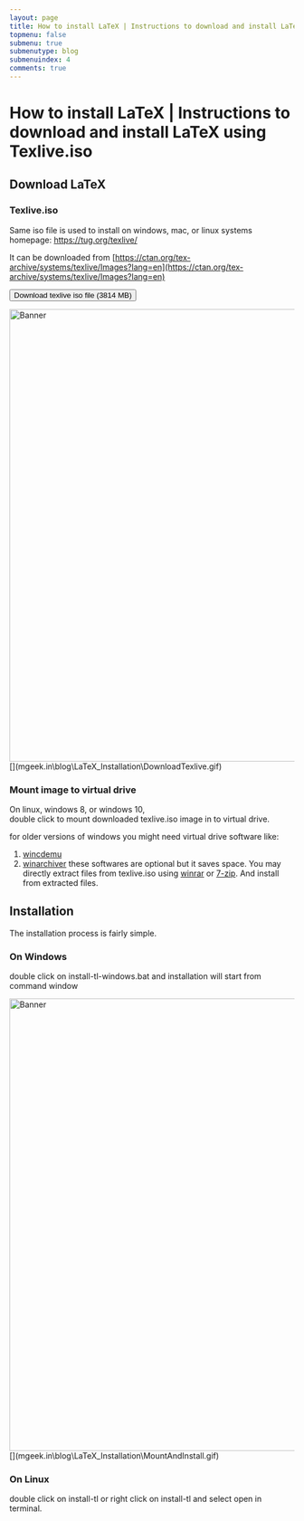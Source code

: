 ```yaml
---
layout: page
title: How to install LaTeX | Instructions to download and install LaTeX using Texlive.iso
topmenu: false
submenu: true
submenutype: blog
submenuindex: 4
comments: true
---
```

# How to install LaTeX | Instructions to download and install LaTeX using Texlive.iso


## Download LaTeX 

### Texlive.iso
Same iso file is used to install on windows, mac, or linux systems
homepage: https://tug.org/texlive/  

It can be downloaded from [https://ctan.org/tex-archive/systems/texlive/Images?lang=en](https://ctan.org/tex-archive/systems/texlive/Images?lang=en)


<button class="btn btn-primary" type="button" onclick="location.href='http://mirrors.ctan.org/systems/texlive/Images/texlive2020-20200406.iso'">Download texlive iso file (3814 MB)</button>

<img src="http://mgeek.in\blog\LaTeX_Installation\DownloadTexlive.gif" alt="Banner" width="800px"/>
[](mgeek.in\blog\LaTeX_Installation\DownloadTexlive.gif)


### Mount image to virtual drive
On linux, windows 8, or windows 10,  
double click to mount downloaded texlive.iso image in to virtual drive.

for older versions of windows you might need virtual drive software like:   
1. [wincdemu](https://wincdemu.sysprogs.org/)
2. [winarchiver](http://www.winarchiver.com/) 
these softwares are optional but it saves space.
You may directly extract files from texlive.iso using [winrar](http://www.rarlab.com/) or [7-zip](http://7-zip.org/). And install from extracted files.  


## Installation

The installation process is fairly simple.

### On Windows
double click on install-tl-windows.bat and installation will start from command window

<img src="http://mgeek.in\blog\LaTeX_Installation\MountAndInstall.gif" alt="Banner" width="800px"/>
[](mgeek.in\blog\LaTeX_Installation\MountAndInstall.gif)


### On Linux
double click on install-tl or right click on install-tl and select open in terminal.

